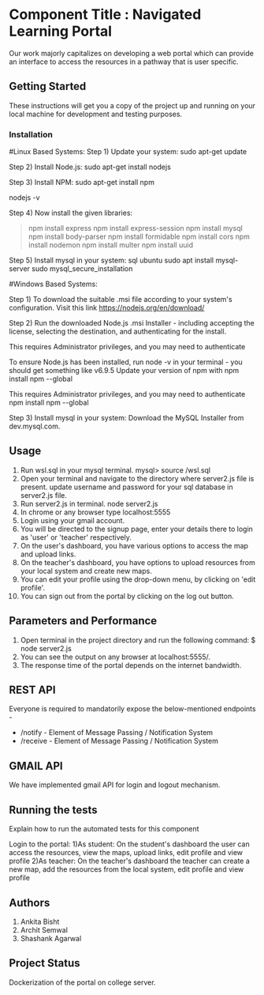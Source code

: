 # Component Title : Navigated Learning Portal
Our work majorly capitalizes on developing a web portal which can provide an interface to access the resources in a pathway that is user specific.

## Getting Started

These instructions will get you a copy of the project up and running on your local machine for development and testing purposes.

### Installation

#Linux Based Systems:
Step 1) Update your system:
sudo apt-get update

Step 2) Install Node.js:
sudo apt-get install nodejs 

Step 3) Install NPM:
sudo apt-get install npm 

nodejs -v 

Step 4) Now install the given libraries:
> npm install express
> npm install express-session
> npm install mysql
> npm install body-parser
> npm install formidable
> npm install cors
> npm install nodemon
> npm install multer
> npm install uuid

Step 5) Install mysql in your system:
sql ubuntu 
sudo apt install mysql-server
sudo mysql_secure_installation

#Windows Based Systems:

Step 1) To download the suitable .msi file according to your system's configuration. Visit this link
https://nodejs.org/en/download/ 

Step 2) Run the downloaded Node.js .msi Installer - including accepting the license, selecting the destination, and authenticating for the install.

This requires Administrator privileges, and you may need to authenticate

To ensure Node.js has been installed, run node -v in your terminal - you should get something like v6.9.5
Update your version of npm with npm install npm --global

This requires Administrator privileges, and you may need to authenticate 
npm install npm --global 

Step 3) Install mysql in your system:
Download the MySQL Installer from dev.mysql.com. 

## Usage 
1)  Run wsl.sql in your mysql terminal.
	 mysql> source <completepath>/wsl.sql
2)  Open your terminal and navigate to the directory where server2.js file is present.
	update username and password for your sql database in server2.js file.
3)  Run server2.js in terminal.
	 node server2.js
4)  In chrome or any browser type localhost:5555 
5)  Login using your gmail account.
6)  You will be directed to the signup page,
         enter your details there to login as 'user' or 'teacher' respectively.
7)  On the user's dashboard, you have various options to access the map and upload links.
8)  On the teacher's dashboard, you have options to upload resources from your local system 	and create new maps.
9)  You can edit your profile using the drop-down menu, 
         by clicking on 'edit profile'.
10) You can sign out from the portal by clicking on the log out button.

## Parameters and Performance 
1) Open terminal in the project directory and run the following command:
   $ node server2.js
2) You can see the output on any browser at localhost:5555/.
3) The response time of the portal depends on the internet bandwidth.

## REST API 
Everyone is required to mandatorily expose the below-mentioned endpoints - 
* /notify - Element of Message Passing / Notification System
* /receive - Element of Message Passing / Notification System
 
## GMAIL API
We have implemented gmail API for login and logout mechanism.

## Running the tests
Explain how to run the automated tests for this component

Login to the portal:
1)As student: 
	On the student's dashboard the user can access the resources, view the maps, upload links, edit profile and view profile 
2)As teacher:
	On the teacher's dashboard the teacher can create a new map, add the resources from the local system, edit profile and view profile

## Authors 

1. Ankita Bisht
2. Archit Semwal
3. Shashank Agarwal

## Project Status
Dockerization of the portal on college server.



